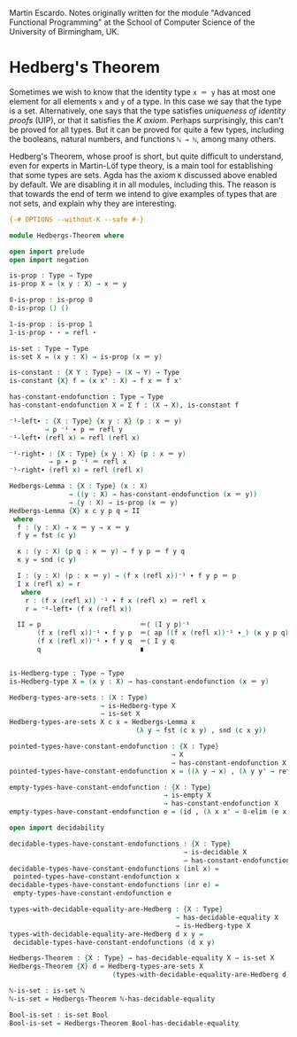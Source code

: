 
Martin Escardo.
Notes originally written for the module "Advanced Functional Programming"
at the School of Computer Science of the University of Birmingham, UK.


# Hedberg's Theorem

Sometimes we wish to know that the identity type `x ＝ y` has at most one element for all elements `x` and `y` of a type. In this case we say that the type is a set. Alternatively, one says that the type satisfies *uniqueness of identity proofs* (UIP), or that it satisfies the *K axiom*. Perhaps surprisingly, this can't be proved for all types. But it can be proved for quite a few types, including the booleans, natural numbers, and functions `ℕ → ℕ`, among many others.

Hedberg's Theorem, whose proof is short, but quite difficult to understand, even for experts in Martin-Löf type theory, is a main tool for establishing that some types are sets.
Agda has the axiom `K` discussed above enabled by default. We are disabling it in all modules, including this. The reason is that towards the end of term we intend to give examples of types that are not sets, and explain why they are interesting.

```agda
{-# OPTIONS --without-K --safe #-}

module Hedbergs-Theorem where

open import prelude
open import negation

is-prop : Type → Type
is-prop X = (x y : X) → x ＝ y

𝟘-is-prop : is-prop 𝟘
𝟘-is-prop () ()

𝟙-is-prop : is-prop 𝟙
𝟙-is-prop ⋆ ⋆ = refl ⋆

is-set : Type → Type
is-set X = (x y : X) → is-prop (x ＝ y)

is-constant : {X Y : Type} → (X → Y) → Type
is-constant {X} f = (x x' : X) → f x ＝ f x'

has-constant-endofunction : Type → Type
has-constant-endofunction X = Σ f ꞉ (X → X), is-constant f

⁻¹-left∙ : {X : Type} {x y : X} (p : x ＝ y)
         → p ⁻¹ ∙ p ＝ refl y
⁻¹-left∙ (refl x) = refl (refl x)

⁻¹-right∙ : {X : Type} {x y : X} (p : x ＝ y)
          → p ∙ p ⁻¹ ＝ refl x
⁻¹-right∙ (refl x) = refl (refl x)

Hedbergs-Lemma : {X : Type} (x : X)
               → ((y : X) → has-constant-endofunction (x ＝ y))
               → (y : X) → is-prop (x ＝ y)
Hedbergs-Lemma {X} x c y p q = II
 where
  f : (y : X) → x ＝ y → x ＝ y
  f y = fst (c y)

  κ : (y : X) (p q : x ＝ y) → f y p ＝ f y q
  κ y = snd (c y)

  I : (y : X) (p : x ＝ y) → (f x (refl x))⁻¹ ∙ f y p ＝ p
  I x (refl x) = r
   where
    r : (f x (refl x)) ⁻¹ ∙ f x (refl x) ＝ refl x
    r = ⁻¹-left∙ (f x (refl x))

  II = p                         ＝⟨ (I y p)⁻¹                          ⟩
       (f x (refl x))⁻¹ ∙ f y p  ＝⟨ ap ((f x (refl x))⁻¹ ∙_) (κ y p q) ⟩
       (f x (refl x))⁻¹ ∙ f y q  ＝⟨ I y q                              ⟩
       q                         ∎


is-Hedberg-type : Type → Type
is-Hedberg-type X = (x y : X) → has-constant-endofunction (x ＝ y)

Hedberg-types-are-sets : (X : Type)
                       → is-Hedberg-type X
                       → is-set X
Hedberg-types-are-sets X c x = Hedbergs-Lemma x
                                (λ y → fst (c x y) , snd (c x y))

pointed-types-have-constant-endofunction : {X : Type}
                                         → X
                                         → has-constant-endofunction X
pointed-types-have-constant-endofunction x = ((λ y → x) , (λ y y' → refl x))

empty-types-have-constant-endofunction : {X : Type}
                                       → is-empty X
                                       → has-constant-endofunction X
empty-types-have-constant-endofunction e = (id , (λ x x' → 𝟘-elim (e x)))

open import decidability

decidable-types-have-constant-endofunctions : {X : Type}
                                            → is-decidable X
                                            → has-constant-endofunction X
decidable-types-have-constant-endofunctions (inl x) =
 pointed-types-have-constant-endofunction x
decidable-types-have-constant-endofunctions (inr e) =
 empty-types-have-constant-endofunction e

types-with-decidable-equality-are-Hedberg : {X : Type}
                                          → has-decidable-equality X
                                          → is-Hedberg-type X
types-with-decidable-equality-are-Hedberg d x y =
 decidable-types-have-constant-endofunctions (d x y)

Hedbergs-Theorem : {X : Type} → has-decidable-equality X → is-set X
Hedbergs-Theorem {X} d = Hedberg-types-are-sets X
                          (types-with-decidable-equality-are-Hedberg d)

ℕ-is-set : is-set ℕ
ℕ-is-set = Hedbergs-Theorem ℕ-has-decidable-equality

Bool-is-set : is-set Bool
Bool-is-set = Hedbergs-Theorem Bool-has-decidable-equality
```
